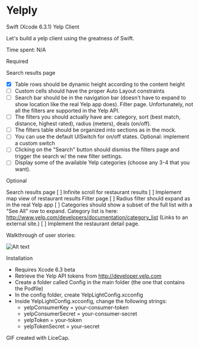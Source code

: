# Yelply
Swift (Xcode 6.3.1) Yelp Client

Let's build a yelp client using the greatness of Swift.

Time spent: N/A

Required

Search results page
- [x] Table rows should be dynamic height according to the content height
- [ ] Custom cells should have the proper Auto Layout constraints
- [ ] Search bar should be in the navigation bar (doesn't have to expand to show location like the real Yelp app does).
Filter page. Unfortunately, not all the filters are supported in the Yelp API.
- [ ] The filters you should actually have are: category, sort (best match, distance, highest rated), radius (meters), deals (on/off).
- [ ] The filters table should be organized into sections as in the mock.
- [ ] You can use the default UISwitch for on/off states. Optional: implement a custom switch
- [ ] Clicking on the "Search" button should dismiss the filters page and trigger the search w/ the new filter settings.
- [ ] Display some of the available Yelp categories (choose any 3-4 that you want).

Optional

Search results page
[ ] Infinite scroll for restaurant results
[ ] Implement map view of restaurant results
Filter page
[ ] Radius filter should expand as in the real Yelp app
[ ] Categories should show a subset of the full list with a "See All" row to expand. Category list is here: http://www.yelp.com/developers/documentation/category_list (Links to an external site.)
[ ] Implement the restaurant detail page.

Walkthrough of user stories:

![Alt text](/gif/rotten-tomatoes-gif.gif?raw=true "Optional Title")

Installation

- Requires Xcode 6.3 beta
- Retrieve the Yelp API tokens from http://developer.yelp.com
- Create a folder called Config in the main folder (the one that contains the Podfile)
- In the config folder, create YelpLightConfig.xcconfig
- Inside YelpLightConfig.xcconfig, change the following strings:
  - yelpConsumerKey = your-consumer-token
  - yelpConsumerSecret = your-consumer-secret
  - yelpToken = your-token
  - yelpTokenSecret = your-secret

GIF created with LiceCap.

